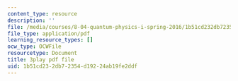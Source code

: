 ```yaml
---
content_type: resource
description: ''
file: /media/courses/8-04-quantum-physics-i-spring-2016/1b51cd232db72354d19224ab19fe2ddf_i81OpQJIH8U.pdf
file_type: application/pdf
learning_resource_types: []
ocw_type: OCWFile
resourcetype: Document
title: 3play pdf file
uid: 1b51cd23-2db7-2354-d192-24ab19fe2ddf
---
```

